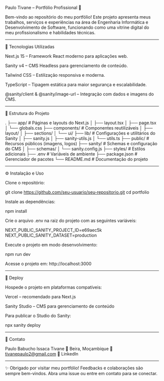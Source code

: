 Paulo Tivane – Portfólio Profissional 💼

Bem-vindo ao repositório do meu portfólio! Este projeto apresenta meus trabalhos, serviços e experiências na área de Engenharia Informática e Desenvolvimento de Software, funcionando como uma vitrine digital do meu profissionalismo e habilidades técnicas.


---

🚀 Tecnologias Utilizadas

Next.js 15 – Framework React moderno para aplicações web.

Sanity v4 – CMS Headless para gerenciamento de conteúdo.

Tailwind CSS – Estilização responsiva e moderna.

TypeScript – Tipagem estática para maior segurança e escalabilidade.

@sanity/client & @sanity/image-url – Integração com dados e imagens do CMS.



---

📂 Estrutura do Projeto

.
├── app/                # Páginas e layouts do Next.js
│   ├── layout.tsx
│   ├── page.tsx
│   └── globals.css
├── components/         # Componentes reutilizáveis
│   ├── layout/
│   ├── sections/
│   └── ui/
├── lib/                # Configurações e utilitários do Sanity
│   ├── sanity.js
│   ├── sanity-utils.js
│   └── utils.ts
├── public/             # Recursos públicos (imagens, logos)
├── sanity/             # Schemas e configuração do CMS
│   ├── schemas/
│   └── sanity.config.js
├── styles/             # Estilos adicionais
├── .env                # Variáveis de ambiente
├── package.json        # Gerenciador de pacotes
└── README.md           # Documentação do projeto


---

⚙️ Instalação e Uso

Clone o repositório:

git clone https://github.com/seu-usuario/seu-repositorio.git
cd portfolio

Instale as dependências:

npm install

Crie o arquivo .env na raiz do projeto com as seguintes variáveis:

NEXT_PUBLIC_SANITY_PROJECT_ID=e69aec5k
NEXT_PUBLIC_SANITY_DATASET=production

Execute o projeto em modo desenvolvimento:

npm run dev

Acesse o projeto em: http://localhost:3000


---

📡 Deploy

Hospede o projeto em plataformas compatíveis:

Vercel – recomendado para Next.js

Sanity Studio – CMS para gerenciamento de conteúdo


Para publicar o Studio do Sanity:

npx sanity deploy


---

📧 Contato

Paulo Babucho Issaca Tivane
📍 Beira, Moçambique
📩 tivanepaulo2@gmail.com
🔗 LinkedIn


---

✨ Obrigado por visitar meu portfólio! Feedbacks e colaborações são sempre bem-vindos. Abra uma issue ou entre em contato para se conectar.

